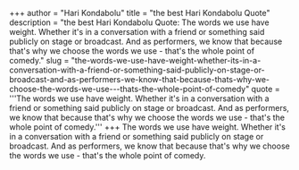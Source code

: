 +++
author = "Hari Kondabolu"
title = "the best Hari Kondabolu Quote"
description = "the best Hari Kondabolu Quote: The words we use have weight. Whether it's in a conversation with a friend or something said publicly on stage or broadcast. And as performers, we know that because that's why we choose the words we use - that's the whole point of comedy."
slug = "the-words-we-use-have-weight-whether-its-in-a-conversation-with-a-friend-or-something-said-publicly-on-stage-or-broadcast-and-as-performers-we-know-that-because-thats-why-we-choose-the-words-we-use---thats-the-whole-point-of-comedy"
quote = '''The words we use have weight. Whether it's in a conversation with a friend or something said publicly on stage or broadcast. And as performers, we know that because that's why we choose the words we use - that's the whole point of comedy.'''
+++
The words we use have weight. Whether it's in a conversation with a friend or something said publicly on stage or broadcast. And as performers, we know that because that's why we choose the words we use - that's the whole point of comedy.

